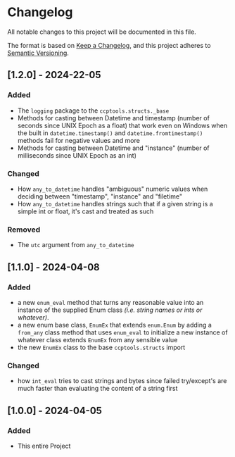 # Changelog

All notable changes to this project will be documented in this file.

The format is based on [Keep a Changelog](https://keepachangelog.com/en/1.1.0/),
and this project adheres to [Semantic Versioning](https://semver.org/spec/v2.0.0.html).


## [1.2.0] - 2024-22-05

### Added

- The `logging` package to the `ccptools.structs._base`
- Methods for casting between Datetime and timestamp (number of seconds since 
  UNIX Epoch as a float) that work even on Windows when the built in 
  `datetime.timestamp()` and `datetime.fromtimestamp()` methods fail for 
  negative values and more
- Methods for casting between Datetime and "instance" (number of milliseconds 
  since UNIX Epoch as an int)


### Changed

- How `any_to_datetime` handles "ambiguous" numeric values when deciding between
  "timestamp", "instance" and "filetime"
- How `any_to_datetime` handles strings such that if a given string is a simple 
  int or float, it's cast and treated as such


### Removed

- The `utc` argument from `any_to_datetime`


## [1.1.0] - 2024-04-08

### Added

- a new `enum_eval` method that turns any reasonable value into an instance 
  of the supplied Enum class _(i.e. string names or ints or whatever)_.
- a new enum base class, `EnumEx` that extends `enum.Enum` by adding a 
  `from_any` class method that uses `enum_eval` to initialize a new instance 
  of whatever class extends `EnumEx` from any sensible value
- the new `EnumEx` class to the base `ccptools.structs` import

### Changed

- how `int_eval` tries to cast strings and bytes since failed try/except's 
  are much faster than evaluating the content of a string first


## [1.0.0] - 2024-04-05

### Added

- This entire Project